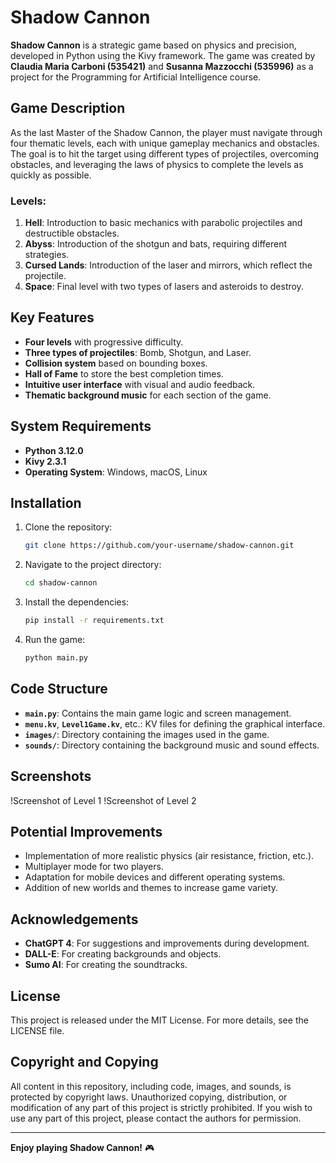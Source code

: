 # Shadow Cannon

**Shadow Cannon** is a strategic game based on physics and precision, developed in Python using the Kivy framework. The game was created by **Claudia Maria Carboni (535421)** and **Susanna Mazzocchi (535996)** as a project for the Programming for Artificial Intelligence course.

## Game Description

As the last Master of the Shadow Cannon, the player must navigate through four thematic levels, each with unique gameplay mechanics and obstacles. The goal is to hit the target using different types of projectiles, overcoming obstacles, and leveraging the laws of physics to complete the levels as quickly as possible.

### Levels:
1. **Hell**: Introduction to basic mechanics with parabolic projectiles and destructible obstacles.
2. **Abyss**: Introduction of the shotgun and bats, requiring different strategies.
3. **Cursed Lands**: Introduction of the laser and mirrors, which reflect the projectile.
4. **Space**: Final level with two types of lasers and asteroids to destroy.

## Key Features

- **Four levels** with progressive difficulty.
- **Three types of projectiles**: Bomb, Shotgun, and Laser.
- **Collision system** based on bounding boxes.
- **Hall of Fame** to store the best completion times.
- **Intuitive user interface** with visual and audio feedback.
- **Thematic background music** for each section of the game.

## System Requirements

- **Python 3.12.0**
- **Kivy 2.3.1**
- **Operating System**: Windows, macOS, Linux

## Installation

1. Clone the repository:
   ```bash
   git clone https://github.com/your-username/shadow-cannon.git
   ```
2. Navigate to the project directory:
   ```bash
   cd shadow-cannon
   ```
3. Install the dependencies:
   ```bash
   pip install -r requirements.txt
   ```
4. Run the game:
   ```bash
   python main.py
   ```

## Code Structure

- **`main.py`**: Contains the main game logic and screen management.
- **`menu.kv`**, **`Level1Game.kv`**, etc.: KV files for defining the graphical interface.
- **`images/`**: Directory containing the images used in the game.
- **`sounds/`**: Directory containing the background music and sound effects.

## Screenshots

!Screenshot of Level 1
!Screenshot of Level 2

## Potential Improvements

- Implementation of more realistic physics (air resistance, friction, etc.).
- Multiplayer mode for two players.
- Adaptation for mobile devices and different operating systems.
- Addition of new worlds and themes to increase game variety.

## Acknowledgements

- **ChatGPT 4**: For suggestions and improvements during development.
- **DALL-E**: For creating backgrounds and objects.
- **Sumo AI**: For creating the soundtracks.

## License

This project is released under the MIT License. For more details, see the LICENSE file.

## Copyright and Copying

All content in this repository, including code, images, and sounds, is protected by copyright laws. Unauthorized copying, distribution, or modification of any part of this project is strictly prohibited. If you wish to use any part of this project, please contact the authors for permission.

---

**Enjoy playing Shadow Cannon!** 🎮
